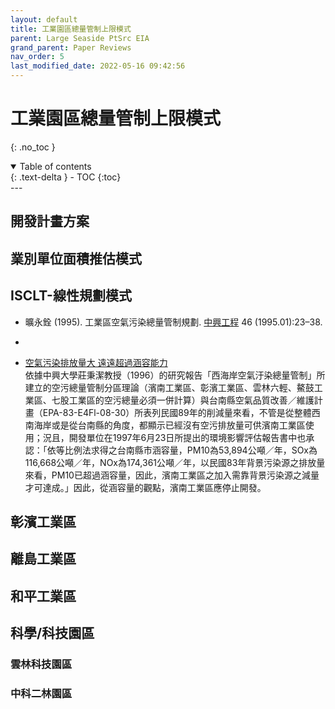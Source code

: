 ```yaml
---
layout: default
title: 工業園區總量管制上限模式
parent: Large Seaside PtSrc EIA
grand_parent: Paper Reviews
nav_order: 5
last_modified_date: 2022-05-16 09:42:56
---
```


# 工業園區總量管制上限模式
{: .no_toc }

<details open markdown="block">
  <summary>
    Table of contents
  </summary>
  {: .text-delta }
- TOC
{:toc}
</details>
---

## 開發計畫方案

## 業別單位面積推估模式

## ISCLT-線性規劃模式

- 曠永銓 (1995). 工業區空氣污染總量管制規劃. [中興工程](https://www.sinotech.org.tw/journal/pdfview.aspx?n=46&s=23) 46 (1995.01):23–38.
- 

- [空氣污染排放量大 遠遠超過涵容能力](http://www.taiwan921.lib.ntu.edu.tw/mypdf/pin01-08-04.html)	
        依據中興大學莊秉潔教授（1996）的研究報告「西海岸空氣汙染總量管制」所建立的空污總量管制分區理論（濱南工業區、彰濱工業區、雲林六輕、鰲鼓工業區、七股工業區的空污總量必須一併計算）與台南縣空氣品質改善／維護計畫（EPA-83-E4Fl-08-30）所表列民國89年的削減量來看，不管是從整體西南海岸或是從台南縣的角度，都顯示已經沒有空污排放量可供濱南工業區使用；況且，開發單位在1997年6月23日所提出的環境影響評估報告書中也承認：「依等比例法求得之台南縣市涵容量，PM10為53,894公噸／年，SOx為116,668公噸／年，NOx為174,361公噸／年，以民國83年背景污染源之排放量來看，PM10已超過涵容量，因此，濱南工業區之加入需靠背景污染源之減量才可達成。」因此，從涵容量的觀點，濱南工業區應停止開發。

## 彰濱工業區

## 離島工業區
 
## 和平工業區

## 科學/科技園區  
### 雲林科技園區
### 中科二林園區
